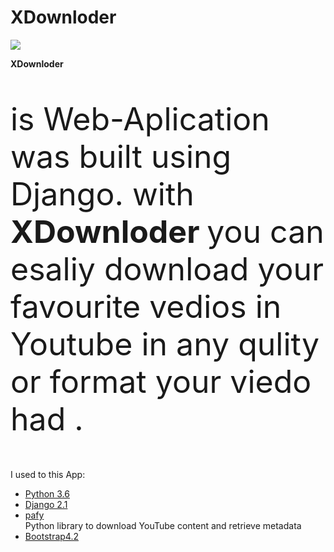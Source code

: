 # XDownloder


<img src="https://s2.gulfupload.com/i/00075/bsf8vatxk1yz_t.jpg" border=0>

<b> XDownloder </b>
<p style="font-size:50px;">is Web-Aplication was built using Django.
with <b> XDownloder </b> you can esaliy download your favourite vedios in Youtube in any qulity or format your viedo had . <p>

I used to this App: 
<ul>
<li><a href="https://www.python.org/downloads/release/python-360/">Python 3.6</a></li>
<li><a href="https://pypi.org/project/Django/"> Django 2.1</a></li>
<li><a href="https://pypi.org/project/pafy/">pafy</a></li> Python library to download YouTube content and retrieve metadata
<li> <a href="https://getbootstrap.com/">Bootstrap4.2</a> </li>
</ul>
